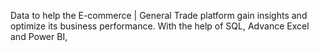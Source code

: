  Data to help the E-commerce | General Trade platform gain insights and optimize its business performance. With the help of SQL, Advance Excel and Power BI,


